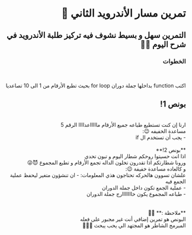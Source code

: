<div dir = "rtl">

# تمرين مسار الأندرويد الثاني 💚
## التمرين سهل و بسيط نشوف فيه تركيز طلبة الأندرويد في شرح اليوم 💪🏻
### الخطوات 

<br>

اكتب function بداخلها جملة دوران for  loop بحيث تطبع الأرقام من 1 الى 10 تصاعديا
## بونص 1!
<br>
ارنا إن كنت تستطيع طباعه جميع الأرقام ماااااعداااا الرقم 5
<br>
مساعدة الخفيفه 😉:
<br>
- يجب أن تستخدم ال if
<br>
<br>
**بونص 2!** 
<br>
اذا انت حسيتوا روحكم شطار اليوم و تبون تحدي 
<br>
ورونا شطارتكم اذا تقدرون تخلون الداله تجمع الأرقام و تطبع المجموع 😈😜
<br>
و كالعاده مساعدة خفيفة 😉: 
<br>
علشان تسوون هالحركه تحتاجون هذي المعلومات:
- ان تنشؤون متغير ليحفظ عملية الجمع فيه
<br> 
- عملية الجمع تكون داخل جملة الدوران
<br>
- طباعه المجموع يكون خااااااارج جملة الدوران 
<br>
<br>
<br>
**ملاحظة :** 📢📢 
 
<br>
البونص هو تمرين إضافي أنت غير مجبور على فعله 
<br>
المبرمج الشاطر هو المجتهد الي يحب يبحث 🤩👍🏻
</div>
